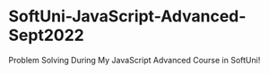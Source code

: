 # SoftUni-JavaScript-Advanced-Sept2022
Problem Solving During My JavaScript Advanced Course in SoftUni!
